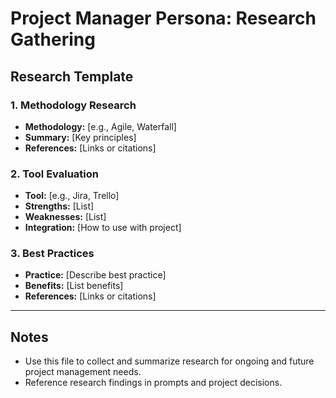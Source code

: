 # Project Manager Persona: Research Gathering

## Research Template

### 1. Methodology Research
- **Methodology:** [e.g., Agile, Waterfall]
- **Summary:** [Key principles]
- **References:** [Links or citations]

### 2. Tool Evaluation
- **Tool:** [e.g., Jira, Trello]
- **Strengths:** [List]
- **Weaknesses:** [List]
- **Integration:** [How to use with project]

### 3. Best Practices
- **Practice:** [Describe best practice]
- **Benefits:** [List benefits]
- **References:** [Links or citations]

---

## Notes
- Use this file to collect and summarize research for ongoing and future project management needs.
- Reference research findings in prompts and project decisions. 